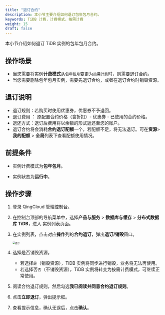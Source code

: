 ```yaml
---
title: "退订合约" 
description: 本小节主要介绍如何退订包年包月合约。 
keywords: TiDB 计费，计费模式，按需计费
weight: 15
draft: false
---
```


本小节介绍如何退订 TiDB 实例的包年包月合约。

## 操作场景

- 当您需要将实例**计费模式**从`包年包月`变更为`按需计费`时，则需要退订合约。
- 当您需要删除包年包月实例，需要先退订合约，或者在退订合约时销毁资源。

## 退订说明

<!-- 按需计费修改为包年包月计费时，将一次性扣除包年包月的费用，请确保余额充足，以免扣费对其他资源的使用造成影响。若需充值请到[充值页面](https://console.qingcloud.com/finance/wallet/)进行操作。-->

<!-- 按小时计费修改为按月、按年计费时，会产生一个新购订单，您必须完成该订单的支付流程，计费方式的变更才能生效。若未支付或未成功支付，您的[订单管理](https://console.qingcloud.com/finance/order)页面将会出现未完成订单。-->

<!--按月、按年计费修改为按小时计费时，需要先取消包年包月合约。-->

- 退订规则：若购买时使用优惠券，优惠券不予退回。
- 退订费用 ： 原配置合约价格（含折扣）- 优惠券 - 已使用的合约价格。
- 退还方式：退订后费用将以余额的形式返还至您的账户。
- 退订合约将会消耗**合约退订配额**一个，若配额不足，将无法退订。可在**资源**> **我的配额** > **全局**列表下查看配额使用情况。

## 前提条件

- 实例计费模式为**包年包月**。

- 实例状态为**运行中**。

## 操作步骤

1. 登录 QingCloud 管理控制台。

2. 在控制台顶部的导航菜单中，选择**产品与服务** > **数据库与缓存** > **分布式数据库 TiDB**，进入 实例列表页面。

3. 在实例列表，点击对应**操作**列的**合约退订**，弹出**退订/销毁**窗口。

   <img src="../../../_images/cancel_contract.png" alt="退订" style="zoom:50%;" />

4. 选择是否销毁资源。

   - 若选择`是`（销毁资源），TiDB 实例将同步进行销毁，业务将无法再使用。
   - 若选择否`否`（不销毁资源），TiDB 实例将转变为按需计费模式，可继续正常使用。

5. 阅读合约退订规则，然后勾选**我已阅读并同意合约退订规则**。

6. 点击**立即退订**，弹出提示框。

7. 查看提示信息，确认无误后，点击**确认**。

   

